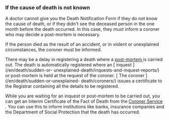 ###  If the cause of death is not known

A doctor cannot give you the Death Notification Form if they do not know the
cause of death, or if they didn't see the deceased person in the one month
before the death occurred. In this case, they must inform a coroner who may
decide a post-mortem is necessary.

If the person died as the result of an accident, or in violent or unexplained
circumstances, the coroner must be informed.

There may be a delay in registering a death where a [ post-mortem
](/en/death/sudden-or-unexplained-death/postmortems/) is carried out. The
death is automatically registered where an [ inquest ](/en/death/sudden-or-
unexplained-death/inquests-and-inquest-reports/) or post-mortem is held at the
request of the coroner. [ The coroner ](/en/death/sudden-or-unexplained-
death/coroners/) issues a certificate to the Registrar containing all the
details to be registered.

While you are waiting for an inquest or post-mortem to be carried out, you can
get an Interim Certificate of the Fact of Death from the [ Coroner Service
](http://www.coroners.ie/en/cor/pages/coronercontactdetails) . You can use
this to inform institutions like banks, insurance companies and the Department
of Social Protection that the death has occurred.
